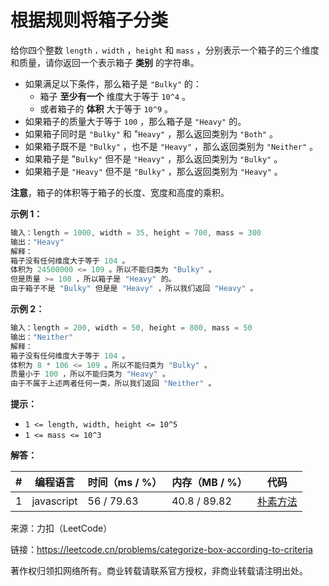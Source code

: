 # 根据规则将箱子分类

给你四个整数 `length` `，width` ，`height` 和 `mass` ，分别表示一个箱子的三个维度和质量，请你返回一个表示箱子 **类别** 的字符串。

- 如果满足以下条件，那么箱子是 `"Bulky"` 的：
  - 箱子 **至少有一个** 维度大于等于 `10^4` 。
  - 或者箱子的 **体积** 大于等于 `10^9` 。
- 如果箱子的质量大于等于 `100` ，那么箱子是 `"Heavy"` 的。
- 如果箱子同时是 `"Bulky"` 和 "`Heavy"` ，那么返回类别为 `"Both"` 。
- 如果箱子既不是 `"Bulky"` ，也不是 `"Heavy"` ，那么返回类别为 `"Neither"` 。
- 如果箱子是 "`Bulky"` 但不是 `"Heavy"` ，那么返回类别为 `"Bulky"` 。
- 如果箱子是 `"Heavy"` 但不是 `"Bulky"` ，那么返回类别为 `"Heavy"` 。

**注意**，箱子的体积等于箱子的长度、宽度和高度的乘积。

**示例 1：**

``` javascript
输入：length = 1000, width = 35, height = 700, mass = 300
输出："Heavy"
解释：
箱子没有任何维度大于等于 104 。
体积为 24500000 <= 109 。所以不能归类为 "Bulky" 。
但是质量 >= 100 ，所以箱子是 "Heavy" 的。
由于箱子不是 "Bulky" 但是是 "Heavy" ，所以我们返回 "Heavy" 。
```

**示例 2：**

``` javascript
输入：length = 200, width = 50, height = 800, mass = 50
输出："Neither"
解释：
箱子没有任何维度大于等于 104 。
体积为 8 * 106 <= 109 。所以不能归类为 "Bulky" 。
质量小于 100 ，所以不能归类为 "Heavy" 。
由于不属于上述两者任何一类，所以我们返回 "Neither" 。
```

**提示：**

- `1 <= length, width, height <= 10^5`
- `1 <= mass <= 10^3`

**解答：**

**#**|**编程语言**|**时间（ms / %）**|**内存（MB / %）**|**代码**
--|--|--|--|--
1|javascript|56 / 79.63|40.8 / 89.82|[朴素方法](./javascript/ac_v1.js)

来源：力扣（LeetCode）

链接：https://leetcode.cn/problems/categorize-box-according-to-criteria

著作权归领扣网络所有。商业转载请联系官方授权，非商业转载请注明出处。
